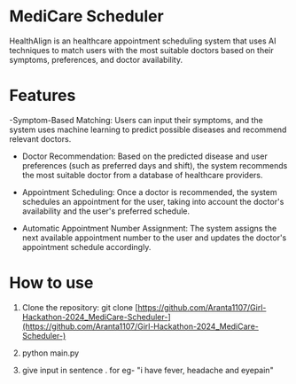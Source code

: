 # MediCare Scheduler 

HealthAlign is an healthcare appointment scheduling system that uses AI techniques to match users with the most suitable doctors based on their symptoms, preferences, and doctor availability.

# Features

-Symptom-Based Matching: Users can input their symptoms, and the system uses machine learning to predict possible diseases and recommend relevant doctors.
  
- Doctor Recommendation: Based on the predicted disease and user preferences (such as preferred days and shift), the system recommends the most suitable doctor from a database of healthcare providers.

- Appointment Scheduling: Once a doctor is recommended, the system schedules an appointment for the user, taking into account the doctor's availability and the user's preferred schedule.

- Automatic Appointment Number Assignment: The system assigns the next available appointment number to the user and updates the doctor's appointment schedule accordingly.

# How to use

1. Clone the repository:
git clone [https://github.com/Aranta1107/Girl-Hackathon-2024_MediCare-Scheduler-](https://github.com/Aranta1107/Girl-Hackathon-2024_MediCare-Scheduler-)

2. python main.py

3. give input in sentence . for eg- "i have fever, headache and eyepain"

